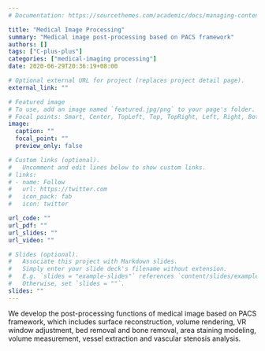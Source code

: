 ```yaml
---
# Documentation: https://sourcethemes.com/academic/docs/managing-content/

title: "Medical Image Processing"
summary: "Medical image post-processing based on PACS framework"
authors: []
tags: ["C-plus-plus"]
categories: ["medical-imaging processing"]
date: 2020-06-29T20:36:19+08:00

# Optional external URL for project (replaces project detail page).
external_link: ""

# Featured image
# To use, add an image named `featured.jpg/png` to your page's folder.
# Focal points: Smart, Center, TopLeft, Top, TopRight, Left, Right, BottomLeft, Bottom, BottomRight.
image:
  caption: ""
  focal_point: ""
  preview_only: false

# Custom links (optional).
#   Uncomment and edit lines below to show custom links.
# links:
# - name: Follow
#   url: https://twitter.com
#   icon_pack: fab
#   icon: twitter

url_code: ""
url_pdf: ""
url_slides: ""
url_video: ""

# Slides (optional).
#   Associate this project with Markdown slides.
#   Simply enter your slide deck's filename without extension.
#   E.g. `slides = "example-slides"` references `content/slides/example-slides.md`.
#   Otherwise, set `slides = ""`.
slides: ""
---
```


We develop the post-processing functions of medical image based on PACS framework, which includes surface reconstruction, volume rendering, VR window adjustment, bed removal and bone removal, area staining modeling, volume measurement, vessel extraction and vascular stenosis analysis.
